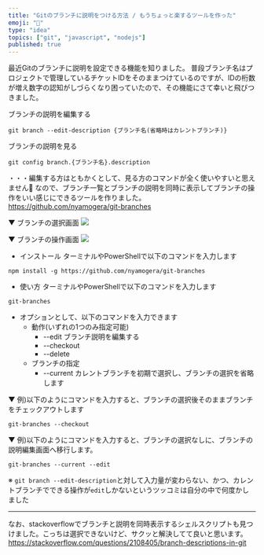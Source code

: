 ```yaml
---
title: "Gitのブランチに説明をつける方法 / もうちょっと楽するツールを作った"
emoji: "🎉"
type: "idea"
topics: ["git", "javascript", "nodejs"]
published: true
---
```


最近Gitのブランチに説明を設定できる機能を知りました。
普段ブランチ名はプロジェクトで管理しているチケットIDをそのままつけているのですが、IDの桁数が増え数字の認知がしづらくなり困っていたので、その機能にさて幸いと飛びつきました。

ブランチの説明を編集する
```
git branch --edit-description {ブランチ名(省略時はカレントブランチ)}
```

ブランチの説明を見る
```
git config branch.{ブランチ名}.description
```

・・・編集する方はともかくとして、見る方のコマンドが全く使いやすいと思えません🥲 なので、ブランチ一覧とブランチの説明を同時に表示してブランチの操作をいい感じにできるツールを作りました。
https://github.com/nyamogera/git-branches

▼ ブランチの選択画面
![](https://storage.googleapis.com/zenn-user-upload/8ca7a9083cc984c43cc76e1a.png)

▼ ブランチの操作画面
![](https://storage.googleapis.com/zenn-user-upload/be47cfab58eafbb8a45a7873.png)


* インストール
ターミナルやPowerShellで以下のコマンドを入力します
```
npm install -g https://github.com/nyamogera/git-branches
```

* 使い方
ターミナルやPowerShellで以下のコマンドを入力します
```
git-branches
```

* オプションとして、以下のコマンドを入力できます
  - 動作(いずれの1つのみ指定可能)
    - --edit     ブランチ説明を編集する
    - --checkout 
    - --delete
  - ブランチの指定
    - --current カレントブランチを初期で選択し、ブランチの選択を省略します

▼ 例)以下のようにコマンドを入力すると、ブランチの選択後そのままブランチをチェックアウトします
```
git-branches --checkout
```

▼ 例)以下のようにコマンドを入力すると、ブランチの選択なしに、ブランチの説明編集画面へ移行します。
```
git-branches --current --edit
```
※ `git branch --edit-description`と対して入力量が変わらない、かつ、カレントブランチでできる操作が`edit`しかないというツッコミは自分の中で何度かしました

-------
なお、stackoverflowでブランチと説明を同時表示するシェルスクリプトも見つけました。こっちは選択できないけど、サクッと解決してて良いと思います。
https://stackoverflow.com/questions/2108405/branch-descriptions-in-git